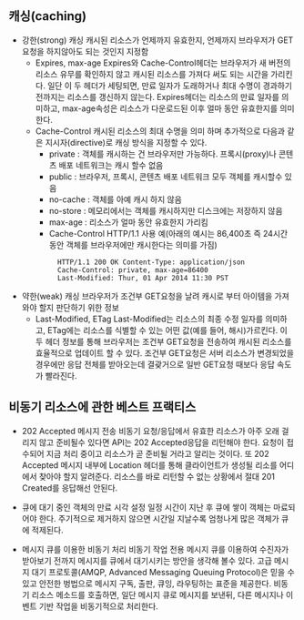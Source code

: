 ## 캐싱(caching)
- 강한(strong) 캐싱
  캐시된 리소스가 언제까지 유효한지, 언제까지 브라우저가 GET요청을 하지않아도 되는 것인지 지정함
  - Expires, max-age
    Expires와 Cache-Control헤더는 브라우저가 새 버전의 리소스 유무를 확인하지 않고 캐시된 리소스를
    가져다 써도 되는 시간을 가리킨다. 일단 이 두 헤더가 세팅되면, 만료 일자가 도래하거나 최대 수명이 경과하기
    전까지는 리소스를 갱신하지 않는다.
    Expires헤더는 리소스의 만료 일자를 의미하고, max-age속성은 리소스가 다운로드된 이후 얼마 동안 유효한지를 의미한다.
  - Cache-Control
    캐시된 리소스의 최대 수명을 의미 하며 추가적으로 다음과 같은 지시자(directive)로 캐싱 방식을 지정할 수 있다.
    - private : 객체를 캐시하는 건 브라우저만 가능하다. 프록시(proxy)나 콘텐츠 배포 네트워크는 캐시 할수 없음
    - public : 브라우저, 프록시, 콘텐츠 배포 네트워크 모두 객체를 캐시할수 있음
    - no-cache : 객체를 아예 캐시 하지 않음
    - no-store : 메모리에서는 객체를 캐시하지만 디스크에는 저장하지 않음
    - max-age : 리소스가 얼마 동안 유효한지 가리킴
    - Cache-Control HTTP/1.1 사용 예(아래의 예시는 86,400초 즉 24시간 동안 객체를 브라우저에만 캐시한다는 의미를 가짐)
      ```
        HTTP/1.1 200 OK Content-Type: application/json
        Cache-Control: private, max-age=86400
        Last-Modified: Thur, 01 Apr 2014 11:30 PST
      ```
- 약한(weak) 캐싱
  브라우저가 조건부 GET요청을 날려 캐시로 부터 아이템을 가져와야 할지 판단하기 위한 정보
  - Last-Modified, ETag
    Last-Modified는 리소스의 최종 수정 일자를 의미하고, ETag에는 리소스를 식별할 수 있는 어떤 값(예를 들어, 해시)가르킨다.
    이 두 헤더 정보를 통해 브라우저는 조건부 GET요청을 전송하여 캐시된 리소스를 효율적으로 업데이트 할 수 있다.
    조건부 GET요청은 서버 리소스가 변경되었을 경우에만 응답 전체를 받아오는데 결괒거으로 일반 GET요청 때보다 응답 속도가 빨라진다.

## 비동기 리소스에 관한 베스트 프랙티스

- 202 Accepted 메시지 전송
  비동기 요청/응답에서 유효한 리소스가 아주 오래 걸리지 않고 준비될수 있다면 API는 202 Accepted응답을 리턴해야 한다.
  요청이 접수되어 지금 처리 중이고 리소스가 곧 준비될 거라고 알리는 것이다. 또 202 Accepted 메시지 내부에 Location 헤더를
  통해 클라이언트가 생성될 리소를 어디에서 찾아야 할지 알려준다. 리소스를 바로 리턴할 수 없는 상황에서 절대 201 Created를 응답해선 안된다.

- 큐에 대기 중인 객체의 만료 시각 설정
  일정 시간이 지난 후 큐에 쌓이 객체는 마료되어야 한다. 주기적으로 제거하지 않으면 시간일 지날수록 엄청나게 많은 객체가 큐에 적제된다.

- 메시지 큐를 이용한 비동기 처리
  비동기 작업 전용 메시지 큐를 이용하여 수진자가 받아보기 전까지 메시지를 큐에서 대기시키는 방안을 생각해 볼수 있다.
  고급 메시지 대기 프로토콜(AMQP, Advanced Messaging Queuing Protocol)은 믿을 수 있고 안전한 벙법으로 메시지 구독,
  출판, 큐잉, 라우팅하는 표준을 제공한다.
  비동기 리소스 메소드를 호출하면, 일단 메시지 큐로 메시지를 보낸뒤, 다른 메시지나 이벤트 기반 작업을 비동기적으로 처리한다.
